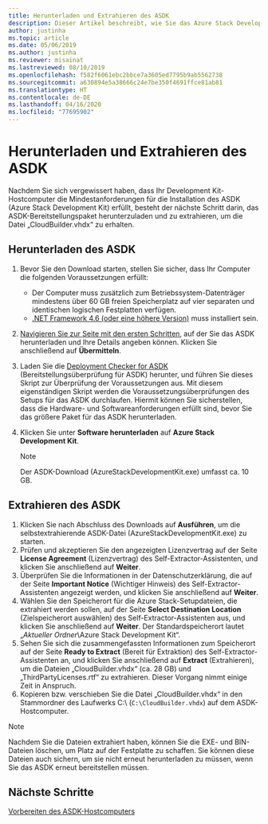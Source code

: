 ```yaml
---
title: Herunterladen und Extrahieren des ASDK
description: Dieser Artikel beschreibt, wie Sie das Azure Stack Development Kit (ASDK) herunterladen und extrahieren.
author: justinha
ms.topic: article
ms.date: 05/06/2019
ms.author: justinha
ms.reviewer: misainat
ms.lastreviewed: 08/10/2019
ms.openlocfilehash: f582f6061ebc2bbce7a3605ed7795b9ab5562738
ms.sourcegitcommit: a630894e5a38666c24e7be350f4691ffce81ab81
ms.translationtype: HT
ms.contentlocale: de-DE
ms.lasthandoff: 04/16/2020
ms.locfileid: "77695902"
---
```

# <a name="download-and-extract-the-asdk"></a>Herunterladen und Extrahieren des ASDK
Nachdem Sie sich vergewissert haben, dass Ihr Development Kit-Hostcomputer die Mindestanforderungen für die Installation des ASDK (Azure Stack Development Kit) erfüllt, besteht der nächste Schritt darin, das ASDK-Bereitstellungspaket herunterzuladen und zu extrahieren, um die Datei „CloudBuilder.vhdx“ zu erhalten.

## <a name="download-the-asdk"></a>Herunterladen des ASDK
1. Bevor Sie den Download starten, stellen Sie sicher, dass Ihr Computer die folgenden Voraussetzungen erfüllt:

   - Der Computer muss zusätzlich zum Betriebssystem-Datenträger mindestens über 60 GB freien Speicherplatz auf vier separaten und identischen logischen Festplatten verfügen.
   - [.NET Framework 4.6 (oder eine höhere Version)](https://dotnet.microsoft.com/download/dotnet-framework-runtime/net46) muss installiert sein.

2. [Navigieren Sie zur Seite mit den ersten Schritten](https://azure.microsoft.com/overview/azure-stack/try/?v=try), auf der Sie das ASDK herunterladen und Ihre Details angeben können. Klicken Sie anschließend auf **Übermitteln**.
3. Laden Sie die [Deployment Checker for ASDK](https://go.microsoft.com/fwlink/?LinkId=828735&clcid=0x409) (Bereitstellungsüberprüfung für ASDK) herunter, und führen Sie dieses Skript zur Überprüfung der Voraussetzungen aus. Mit diesem eigenständigen Skript werden die Voraussetzungsüberprüfungen des Setups für das ASDK durchlaufen. Hiermit können Sie sicherstellen, dass die Hardware- und Softwareanforderungen erfüllt sind, bevor Sie das größere Paket für das ASDK herunterladen.
4. Klicken Sie unter **Software herunterladen** auf **Azure Stack Development Kit**.

   > [!NOTE]
   > Der ASDK-Download (AzureStackDevelopmentKit.exe) umfasst ca. 10 GB.

## <a name="extract-the-asdk"></a>Extrahieren des ASDK
1. Klicken Sie nach Abschluss des Downloads auf **Ausführen**, um die selbstextrahierende ASDK-Datei (AzureStackDevelopmentKit.exe) zu starten.
2. Prüfen und akzeptieren Sie den angezeigten Lizenzvertrag auf der Seite **License Agreement** (Lizenzvertrag) des Self-Extractor-Assistenten, und klicken Sie anschließend auf **Weiter**.
3. Überprüfen Sie die Informationen in der Datenschutzerklärung, die auf der Seite **Important Notice** (Wichtiger Hinweis) des Self-Extractor-Assistenten angezeigt werden, und klicken Sie anschließend auf **Weiter**.
4. Wählen Sie den Speicherort für die Azure Stack-Setupdateien, die extrahiert werden sollen, auf der Seite **Select Destination Location** (Zielspeicherort auswählen) des Self-Extractor-Assistenten aus, und klicken Sie anschließend auf **Weiter**. Der Standardspeicherort lautet „*Aktueller Ordner*\Azure Stack Development Kit“. 
5. Sehen Sie sich die zusammengefassten Informationen zum Speicherort auf der Seite **Ready to Extract** (Bereit für Extraktion) des Self-Extractor-Assistenten an, und klicken Sie anschließend auf **Extract** (Extrahieren), um die Dateien „CloudBuilder.vhdx“ (ca. 28 GB) und „ThirdPartyLicenses.rtf“ zu extrahieren. Dieser Vorgang nimmt einige Zeit in Anspruch.
6. Kopieren bzw. verschieben Sie die Datei „CloudBuilder.vhdx“ in den Stammordner des Laufwerks C:\ (`C:\CloudBuilder.vhdx`) auf dem ASDK-Hostcomputer.

> [!NOTE]
> Nachdem Sie die Dateien extrahiert haben, können Sie die EXE- und BIN-Dateien löschen, um Platz auf der Festplatte zu schaffen. Sie können diese Dateien auch sichern, um sie nicht erneut herunterladen zu müssen, wenn Sie das ASDK erneut bereitstellen müssen.


## <a name="next-steps"></a>Nächste Schritte
[Vorbereiten des ASDK-Hostcomputers](asdk-prepare-host.md)